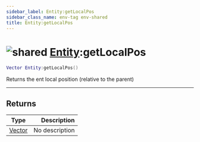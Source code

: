 ```yaml
---
sidebar_label: Entity:getLocalPos
sidebar_class_name: env-tag env-shared
title: Entity:getLocalPos
---
```


# <img src='/img/wiki/shared.png' alt='shared' data-tag='env-tag' /> [Entity](../entity/README.md):getLocalPos

```lua
Vector Entity:getLocalPos()
```

Returns the ent local position (relative to the parent)<br/>

-----------------
## Returns

| Type   | Description |
| ------ | ----------: |
| [Vector](../vector/README.md) | No description |
